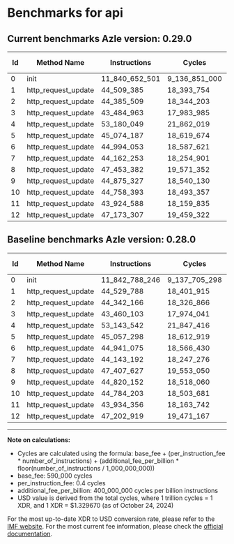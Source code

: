 # Benchmarks for api

## Current benchmarks Azle version: 0.29.0

| Id  | Method Name         | Instructions   | Cycles        | USD           | USD/Million Calls | Change                                |
| --- | ------------------- | -------------- | ------------- | ------------- | ----------------- | ------------------------------------- |
| 0   | init                | 11_840_652_501 | 9_136_851_000 | $0.0121489967 | $12_148.99        | <font color="green">-2_135_745</font> |
| 1   | http_request_update | 44_509_385     | 18_393_754    | $0.0000244576 | $24.45            | <font color="green">-20_403</font>    |
| 2   | http_request_update | 44_385_509     | 18_344_203    | $0.0000243917 | $24.39            | <font color="red">+43_343</font>      |
| 3   | http_request_update | 43_484_963     | 17_983_985    | $0.0000239128 | $23.91            | <font color="red">+24_860</font>      |
| 4   | http_request_update | 53_180_049     | 21_862_019    | $0.0000290693 | $29.06            | <font color="red">+36_507</font>      |
| 5   | http_request_update | 45_074_187     | 18_619_674    | $0.0000247580 | $24.75            | <font color="red">+16_889</font>      |
| 6   | http_request_update | 44_994_053     | 18_587_621    | $0.0000247154 | $24.71            | <font color="red">+52_978</font>      |
| 7   | http_request_update | 44_162_253     | 18_254_901    | $0.0000242730 | $24.27            | <font color="red">+19_061</font>      |
| 8   | http_request_update | 47_453_382     | 19_571_352    | $0.0000260234 | $26.02            | <font color="red">+45_755</font>      |
| 9   | http_request_update | 44_875_327     | 18_540_130    | $0.0000246523 | $24.65            | <font color="red">+55_175</font>      |
| 10  | http_request_update | 44_758_393     | 18_493_357    | $0.0000245901 | $24.59            | <font color="green">-25_810</font>    |
| 11  | http_request_update | 43_924_588     | 18_159_835    | $0.0000241466 | $24.14            | <font color="green">-9_768</font>     |
| 12  | http_request_update | 47_173_307     | 19_459_322    | $0.0000258745 | $25.87            | <font color="green">-29_612</font>    |

## Baseline benchmarks Azle version: 0.28.0

| Id  | Method Name         | Instructions   | Cycles        | USD           | USD/Million Calls |
| --- | ------------------- | -------------- | ------------- | ------------- | ----------------- |
| 0   | init                | 11_842_788_246 | 9_137_705_298 | $0.0121501326 | $12_150.13        |
| 1   | http_request_update | 44_529_788     | 18_401_915    | $0.0000244685 | $24.46            |
| 2   | http_request_update | 44_342_166     | 18_326_866    | $0.0000243687 | $24.36            |
| 3   | http_request_update | 43_460_103     | 17_974_041    | $0.0000238995 | $23.89            |
| 4   | http_request_update | 53_143_542     | 21_847_416    | $0.0000290499 | $29.04            |
| 5   | http_request_update | 45_057_298     | 18_612_919    | $0.0000247490 | $24.74            |
| 6   | http_request_update | 44_941_075     | 18_566_430    | $0.0000246872 | $24.68            |
| 7   | http_request_update | 44_143_192     | 18_247_276    | $0.0000242629 | $24.26            |
| 8   | http_request_update | 47_407_627     | 19_553_050    | $0.0000259991 | $25.99            |
| 9   | http_request_update | 44_820_152     | 18_518_060    | $0.0000246229 | $24.62            |
| 10  | http_request_update | 44_784_203     | 18_503_681    | $0.0000246038 | $24.60            |
| 11  | http_request_update | 43_934_356     | 18_163_742    | $0.0000241518 | $24.15            |
| 12  | http_request_update | 47_202_919     | 19_471_167    | $0.0000258902 | $25.89            |

---

**Note on calculations:**

- Cycles are calculated using the formula: base_fee + (per_instruction_fee \* number_of_instructions) + (additional_fee_per_billion \* floor(number_of_instructions / 1_000_000_000))
- base_fee: 590_000 cycles
- per_instruction_fee: 0.4 cycles
- additional_fee_per_billion: 400_000_000 cycles per billion instructions
- USD value is derived from the total cycles, where 1 trillion cycles = 1 XDR, and 1 XDR = $1.329670 (as of October 24, 2024)

For the most up-to-date XDR to USD conversion rate, please refer to the [IMF website](https://www.imf.org/external/np/fin/data/rms_sdrv.aspx).
For the most current fee information, please check the [official documentation](https://internetcomputer.org/docs/current/developer-docs/gas-cost#execution).
